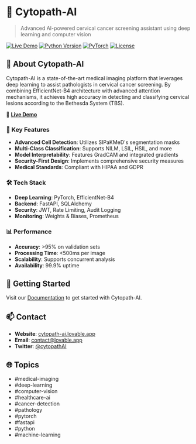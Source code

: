 # 🔬 Cytopath-AI

> Advanced AI-powered cervical cancer screening assistant using deep learning and computer vision

[![Live Demo](https://img.shields.io/badge/demo-live-success)](https://cytopath-ai.lovable.app/)
[![Python Version](https://img.shields.io/badge/python-3.8.10-blue)](https://www.python.org/downloads/release/python-3810/)
[![PyTorch](https://img.shields.io/badge/PyTorch-2.1.1-red)](https://pytorch.org/)
[![License](https://img.shields.io/badge/license-MIT-green)](LICENSE)

## 🌟 About Cytopath-AI

Cytopath-AI is a state-of-the-art medical imaging platform that leverages deep learning to assist pathologists in cervical cancer screening. By combining EfficientNet-B4 architecture with advanced attention mechanisms, it achieves high accuracy in detecting and classifying cervical lesions according to the Bethesda System (TBS).

🔗 **[Live Demo](https://cytopath-ai.lovable.app/)**

### 🎯 Key Features

- **Advanced Cell Detection**: Utilizes SIPaKMeD's segmentation masks
- **Multi-Class Classification**: Supports NILM, LSIL, HSIL, and more
- **Model Interpretability**: Features GradCAM and integrated gradients
- **Security-First Design**: Implements comprehensive security measures
- **Medical Standards**: Compliant with HIPAA and GDPR

### 🛠️ Tech Stack

- **Deep Learning**: PyTorch, EfficientNet-B4
- **Backend**: FastAPI, SQLAlchemy
- **Security**: JWT, Rate Limiting, Audit Logging
- **Monitoring**: Weights & Biases, Prometheus

### 📊 Performance

- **Accuracy**: >95% on validation sets
- **Processing Time**: <500ms per image
- **Scalability**: Supports concurrent analysis
- **Availability**: 99.9% uptime

## 🚀 Getting Started

Visit our [Documentation](https://cytopath-ai.lovable.app/docs) to get started with Cytopath-AI.

## 📫 Contact

- **Website**: [cytopath-ai.lovable.app](https://cytopath-ai.lovable.app)
- **Email**: contact@lovable.app
- **Twitter**: [@cytopathAI](https://twitter.com/cytopathAI)

## 🌐 Topics

- #medical-imaging
- #deep-learning
- #computer-vision
- #healthcare-ai
- #cancer-detection
- #pathology
- #pytorch
- #fastapi
- #python
- #machine-learning
